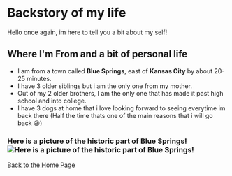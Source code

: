 # __Backstory of my life__

Hello once again, im here to tell you a bit about my self!

## __Where I'm From and a bit of personal life__
  * I am from a town called __Blue Springs__, east of __Kansas City__ by about 20-25 minutes.
  * I have 3 older siblings but i am the only one from my mother.
  * Out of my 2 older brothers, I am the only one that has made it past high school and into college.
  * I have 3 dogs at home that i love looking forward to seeing everytime im back there (Half the time thats one of the main reasons that i will go back 😆)

### __Here is a picture of the historic part of Blue Springs!__ ![__Here is a picture of the historic part of Blue Springs!__](https://www.bluespringsgov.com/ImageRepository/Document?documentID=13301)

[Back to the Home Page](https://github.com/Bennclark2002/Midterm-Project/blob/3c5a511aca0b9fcc9276fada94f4e644cd01e2b0/README.md)
